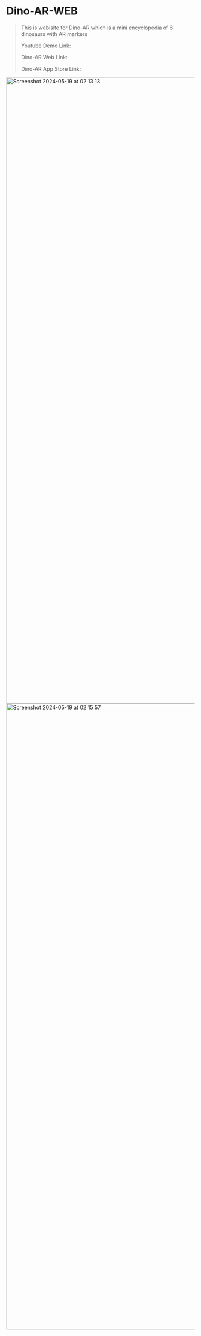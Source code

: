 # Dino-AR-WEB
>This is webisite for Dino-AR which is a mini encyclopedia of 6 dinosaurs with AR markers 
>>
>Youtube Demo Link:
>>
>Dino-AR Web Link:
>>
>Dino-AR App Store Link:
>>

<img width="1670" alt="Screenshot 2024-05-19 at 02 13 13" src="https://github.com/KOTTAGENVH/Dino-AR-WEB/assets/87430226/d8f6eceb-8763-432a-ac90-637bcd49bccf">

<img width="1670" alt="Screenshot 2024-05-19 at 02 15 57" src="https://github.com/KOTTAGENVH/Dino-AR-WEB/assets/87430226/214a7451-e7b9-4c43-ad94-aeec73358943">

